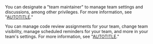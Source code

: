 You can designate a "team maintainer" to manage team settings and discussions, among other privileges. For more information, see "[AUTOTITLE](/organizations/organizing-members-into-teams/assigning-the-team-maintainer-role-to-a-team-member)."

You can manage code review assignments for your team, change team visibility, manage scheduled reminders for your team, and more in your team's settings. For more information, see "[AUTOTITLE](/organizations/organizing-members-into-teams)."
